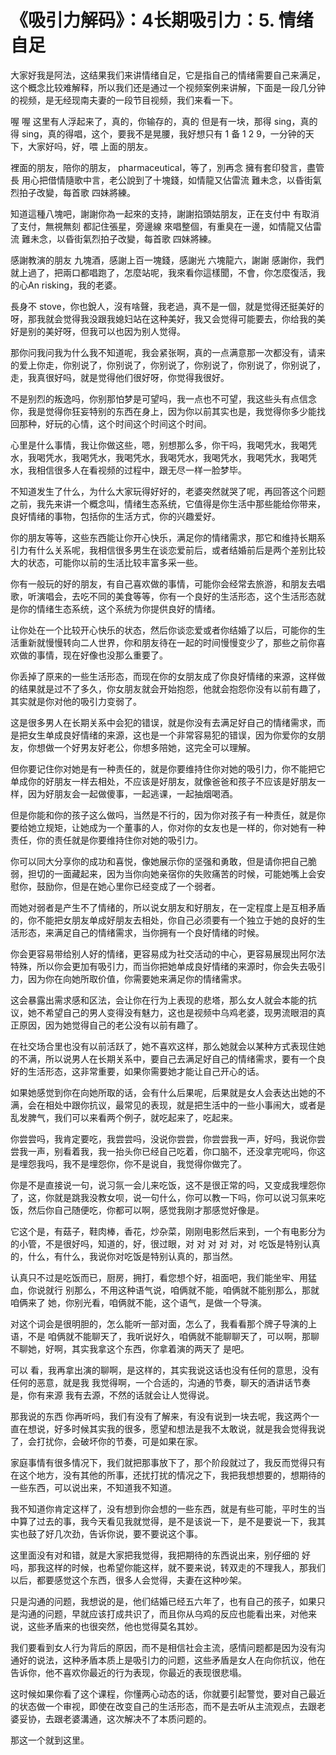 # 《吸引力解码》：4长期吸引力：5. 情绪自足

大家好我是阿法，这结果我们来讲情绪自足，它是指自己的情绪需要自己来满足，这个概念比较难解释，所以我们还是通过一个视频案例来讲解，下面是一段几分钟的视频，是无经现南夫妻的一段节目视频，我们来看一下。

喔 喔 这里有人浮起来了，真的，你输存的，真的 但是有一块，那得 sing，真的得 sing，真的得唱，这个，要我不是晃腰，我好想只有 1 备 1 2 9，一分钟的天下，大家好吗，好，喂 上面的朋友。

裡面的朋友，陪你的朋友， pharmaceutical，等了，別再念 擁有套印發言，盡管長 用心把借情隨歌中言，老公說到了十塊錢，如情龍又佔雷流 難未念，以昏街氣烈拍子改變，每首歌 四妹將練。

知道這種八塊吧，謝謝你為一起來的支持，謝謝掐頭姑朋友，正在支付中 有取消了支付，無視無刻 都記住張星，旁邊線 來唱整個，有重臭在一邊，如情龍又佔雷流 難未念，以昏街氣烈拍子改變，每首歌 四妹將練。

感謝教演的朋友 九塊酒，感謝上百一塊錢，感謝光 六塊龍六，謝謝 感謝你，我們就上過了，把兩口都唱跑了，怎麼站呢，我來看你這樣聞，不會，你怎麼復活，我的心An risking，我的老婆。

長身不 stove，你也銳人，沒有啥聲，我老過，真不是一個，就是觉得还挺美好的呀，那我就会觉得我没跟我媳妇站在这种美好，我又会觉得可能要去，你给我的美好是别的美好呀，但我可以也因为别人觉得。

那你问我问我为什么我不知道呢，我会紧张啊，真的一点满意那一次都没有，请来的爱上你走，你别说了，你别说了，你别说了，你别说了，你别说了，你别说了，走，我真很好吗，就是觉得他们很好呀，你觉得我很好。

不是别烈的叛逸吗，你别那怕梦是可望吗，我一点也不可望，我这些头有点信念你，我是觉得你狂妄特别的东西在身上，因为你以前其实也是，我觉得你多少能找回那种，好玩的心情，这个时间这个时间这个时间。

心里是什么事情，我让你做这些，嗯，别想那么多，你干吗，我喝凭水，我喝凭水，我喝凭水，我喝凭水，我喝凭水，我喝凭水，我喝凭水，我喝凭水，我喝凭水，我相信很多人在看视频的过程中，跟无尽一样一脸梦毕。

不知道发生了什么，为什么大家玩得好好的，老婆突然就哭了呢，再回答这个问题之前，我先来讲一个概念叫，情绪生态系统，它值得是你生活中那些能给你带来，良好情绪的事物，包括你的生活方式，你的兴趣爱好。

你的朋友等等，这些东西能让你开心快乐，满足你的情绪需求，那它和维持长期系引力有什么关系呢，我相信很多男生在谈恋爱前后，或者结婚前后是两个差别比较大的状态，可能你以前的生活比较丰富多采一些。

你有一般玩的好的朋友，有自己喜欢做的事情，可能你会经常去旅游，和朋友去唱歌，听演唱会，去吃不同的美食等等，你有一个良好的生活形态，这个生活形态就是你的情绪生态系统，这个系统为你提供良好的情绪。

让你处在一个比较开心快乐的状态，然后你谈恋爱或者你结婚了以后，可能你的生活重新就慢慢转向二人世界，你和朋友待在一起的时间慢慢变少了，那些之前你喜欢做的事情，现在好像也没那么重要了。

你丢掉了原来的一些生活形态，而现在你的女朋友成了你良好情绪的来源，这样做的结果就是过不了多久，你女朋友就会开始抱怨，他就会抱怨你没有以前有趣了，其实就是你对他的吸引力变弱了。

这是很多男人在长期关系中会犯的错误，就是你没有去满足好自己的情绪需求，而是把女生单成良好情绪的来源，这也是一个非常容易犯的错误，因为你爱你的女朋友，你想做一个好男友好老公，你想多陪她，这完全可以理解。

但你要记住你对她是有一种责任的，就是你要维持住你对她的吸引力，你不能把它单成你的好朋友一样去相处，不应该是好朋友，就像爸爸和孩子不应该是好朋友一样，因为好朋友会一起做傻事，一起逃课，一起抽烟喝酒。

但是你能和你的孩子这么做吗，当然是不行的，因为你对孩子有一种责任，就是你要给她立规矩，让她成为一个董事的人，你对你的女友也是一样的，你对她有一种责任，你的责任就是你要维持住你对她的吸引力。

你可以同大分享你的成功和喜悦，像她展示你的坚强和勇敢，但是请你把自己脆弱，担切的一面藏起来，因为当你向她亲宿你的失败痛苦的时候，可能她嘴上会安慰你，鼓励你，但是在她心里你已经变成了一个弱者。

而她对弱者是产生不了情绪的，所以说女朋友和好朋友，在一定程度上是互相矛盾的，你不能把女朋友单成好朋友去相处，你自己必须要有一个独立于她的良好的生活形态，来满足自己的情绪需求，当你拥有一个良好情绪的时候。

你会更容易带给别人好的情绪，更容易成为社交活动的中心，更容易展现出阿尔法特殊，所以你会更加有吸引力，而当你把她单成良好情绪的来源时，你会失去吸引力，因为你在向她所取价值，你需要她来满足你的情绪需求。

这会暴露出需求感和区法，会让你在行为上表现的悲塔，那么女人就会本能的抗议，她不希望自己的男人变得没有魅力，这也是视频中乌鸡老婆，现男流眼泪的真正原因，因为她觉得自己的老公没有以前有趣了。

在社交场合里也没有以前活跃了，她不喜欢这样，那么她就会以某种方式表现住她的不满，所以说男人在长期关系中，要自己去满足好自己的情绪需求，要有一个良好的生活形态，这非常重要，如果你需要她才能让自己开心的话。

如果她感觉到你在向她所取的话，会有什么后果呢，后果就是女人会表达出她的不满，会在相处中跟你抗议，最常见的表现，就是把生活中的一些小事闹大，或者是乱发脾气，我们可以来看两个例子，就吃起来了，吃起来。

你尝尝吗，我肯定要吃，我尝尝吗，没说你尝尝，你尝尝我一声，好吗，我说你尝尝我一声，别看着我，我一抬头你已经自己吃着，你口脑不，还没拿完呢吗，你这是埋怨我吗，我不是埋怨你，你不是说自，我觉得你做完了。

你是不是直接说一句，说习氛一会儿来吃饭，这不是很正常的吗，又变成我埋怨你了，这，你就是跳我没教女呗，说一句什么，你可以教一下吗，你可以说习氛来吃饭，然后你自己随便吃，你都可以啊，感觉我刚才那感觉好像是。

它这个是，有菇子，鞋肉棒，香花，炒杂菜，刚刚电影然后来到，一个有电影分为的小管，不是很好吗，知道的，好，很过眼，对 对 对 对 对，对 吃饭是特别认真的，什么，有什么，我说你对吃饭是特别认真的，那当然。

认真只不过是吃饭而已，厨房，拥打，看您想个好，祖面吧，我们能坐牢、用猛血，你说就行 别那么，不用这种语气说，咱俩就不能，咱俩就不能别那么，那就咱俩来了 她，你别光看，咱俩就不能，这个语气，是做一个导演。

对这个词会是很明胆的，怎么能听一部对面，怎么了，我看看那个牌子导演的上语，不是 咱俩就不能聊天了，我听说好久，咱俩就不能聊聊天了，可以啊，那聊不聊她，好啊，其实我拿这个东西，你拿着演的两天了 是吧。

可以 看，我再拿出演的聊啊，是这样的，其实我说这话也没有任何的意思，没有任何的恶意，就是我 我觉得啊，一个合适的，沟通的节奏，聊天的酒讲话节奏是，你有来源 我有去源，不然的话就会让人觉得说。

那我说的东西 你再听吗，我们有没有了解来，有没有说到一块去呢，我这两个一直在想说，好多时候其实我的很多，愿望和想法是我不太敢说，就是我会觉得我说了，会打扰你，会破坏你的节奏，可是如果在家。

家庭事情有很多情况下，我们就把那事放下了，那个阶段就过了，我反而觉得只有在这个地方，没有其他的所事，还扰打扰的情况之下，我把我想想要的，想期待的一些东西，可以说出来，不知道我不知道。

我不知道你肯定这样了，没有想到你会想的一些东西，就是有些可能，平时生的当中算了过去的事，我今天看见我就觉得，是不是该说一下，是不是要说一下，我其实也鼓了好几次劲，告诉你说，要不要说这个事。

这里面没有对和错，就是大家把我觉得，我把期待的东西说出来，别仔细的 好吗，那我这样的时候，也希望你能这样，就不要来说，转双走的不理我人，那我们以后，都要感觉这个东西，很多人会觉得，夫妻在这种吵架。

只是沟通的问题，我想说的是，他们结婚已经五六年了，也有自己的孩子，如果只是沟通的问题，早就应该打成共识了，而且你从乌鸡的反应也能看出来，对他来说，这些矛盾来的也很突然，他也觉得莫名其妙。

我们要看到女人行为背后的原因，而不是相信社会主流，感情问题都是因为没有沟通好的说法，这种矛盾本质上是吸引力的问题，这些矛盾是女人在向你抗议，他在告诉你，他不喜欢你最近的行为表现，你最近的表现很悲塌。

这时候如果你看了这个课程，你懂两心动态的话，你就要引起警觉，要对自己最近的状态做一个审视，即使在改变自己的生活形态，而不是去听从主流观点，去跟老婆妥协，去跟老婆溝通，这次解决不了本质问题的。

那这一个就到这里。